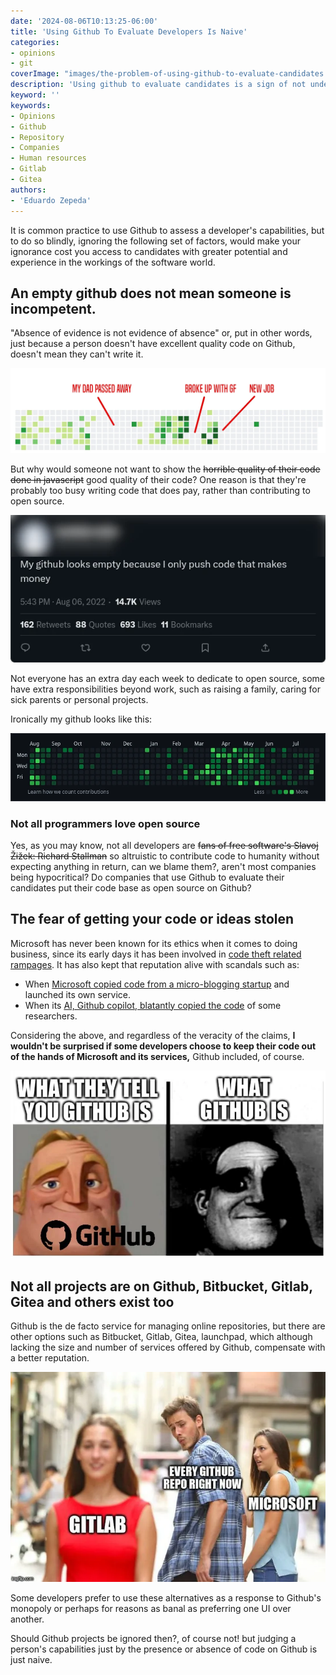 ```yaml
---
date: '2024-08-06T10:13:25-06:00'
title: 'Using Github To Evaluate Developers Is Naive'
categories:
- opinions
- git
coverImage: "images/the-problem-of-using-github-to-evaluate-candidates.jpg"
description: 'Using github to evaluate candidates is a sign of not understanding software world and all its nuances, there are many valid reasons to explain why a developer could refuse to use github'
keyword: ''
keywords:
- Opinions
- Github
- Repository
- Companies
- Human resources
- Gitlab
- Gitea
authors:
- 'Eduardo Zepeda'
---
```


It is common practice to use Github to assess a developer's capabilities, but to do so blindly, ignoring the following set of factors, would make your ignorance cost you access to candidates with greater potential and experience in the workings of the software world.

## An empty github does not mean someone is incompetent.

"Absence of evidence is not evidence of absence" or, put in other words, just because a person doesn't have excellent quality code on Github, doesn't mean they can't write it. 

![This is just a representation of how a github's contribution chart can be a reflect of someone's life](images/github-as-past-review-tool.webp "This is just a representation of how a github's contribution chart can be a reflect of someone's life")

But why would someone not want to show the ~~horrible quality of their code done in javascript~~ good quality of their code? One reason is that they're probably too busy writing code that does pay, rather than contributing to open source. 


![incendiary tweet that triggers heated discussions](images/tweet-push-code-that-makes-money.webp "incendiary tweet that triggers heated discussions")

Not everyone has an extra day each week to dedicate to open source, some have extra responsibilities beyond work, such as raising a family, caring for sick parents or personal projects.

Ironically my github looks like this:

![Eduardo Zepeda Github Chart](images/eduardo-zepeda-github.webp "My Github looks like this")

### Not all programmers love open source

Yes, as you may know, not all developers are ~~fans of free software's Slavoj Žižek: Richard Stallman~~ so altruistic to contribute code to humanity without expecting anything in return, can we blame them?, aren't most companies being hypocritical? Do companies that use Github to evaluate their candidates put their code base as open source on Github?

## The fear of getting your code or ideas stolen

Microsoft has never been known for its ethics when it comes to doing business, since its early days it has been involved in [code theft related rampages](https://www.wired.com/2012/08/ms-dos-examined-for-thef/#?). It has also kept that reputation alive with scandals such as:

- When [Microsoft copied code from a micro-blogging startup](https://www.ft.com/content/ab21f416-e9d1-11de-ae43-00144feab49a#?) and launched its own service.
- When its [AI, Github copilot, blatantly copied the code](https://aibusiness.com/responsible-ai/github-s-ai-powered-coding-tool-allegedly-copied-code#?) of some researchers.

Considering the above, and regardless of the veracity of the claims, **I wouldn't be surprised if some developers choose to keep their code out of the hands of Microsoft and its services,** Github included, of course.

![github meme](images/github-meme-invencibles.webp "Github meme")

## Not all projects are on Github, Bitbucket, Gitlab, Gitea and others exist too

Github is the de facto service for managing online repositories, but there are other options such as Bitbucket, Gitlab, Gitea, launchpad, which although lacking the size and number of services offered by Github, compensate with a better reputation.

![Meme that originated after Microsoft's purchase of Github](images/meme-github-gitlab.webp "Meme that originated after Microsoft's purchase of Github")

Some developers prefer to use these alternatives as a response to Github's monopoly or perhaps for reasons as banal as preferring one UI over another.

Should Github projects be ignored then?, of course not! but judging a person's capabilities just by the presence or absence of code on Github is just naive.